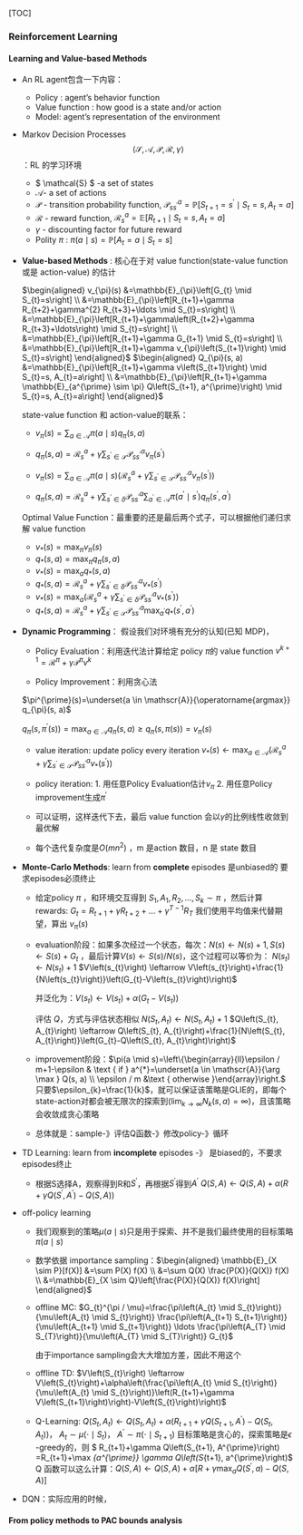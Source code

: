 [TOC]

### Reinforcement Learning

#### Learning and Value-based Methods

- An RL agent包含一下内容：

  - Policy : agent’s behavior function
  - Value function : how good is a state and/or action
  - Model: agent’s representation of the environment

- Markov Decision Processes $$ \langle\mathcal{S}, \mathscr{A}, \mathscr{P}, \mathscr{R}, \gamma\rangle $$ ：RL 的学习环境

  - $ \mathcal{S} $ -a set of states
  - $\mathscr{A}$- a set of actions
  - $\mathscr{P}$ - transition probability function, $\mathscr{P}_{s s^{\prime}}^{a}=\mathbb{P}\left[S_{t+1}=s^{\prime} \mid S_{t}=s, A_{t}=a\right]$
  - $\mathscr{R}$ - reward function, $\mathscr{R}_{s}^{a}=\mathbb{E}\left[R_{t+1} \mid S_{t}=s, A_{t}=a\right]$
  - $\gamma$ - discounting factor for future reward
  - Polity $\pi$ : $\pi(a \mid s)=\mathbb{P}\left[A_{t}=a \mid S_{t}=s\right]$

- **Value-based Methods** :
   核心在于对 value function(state-value function 或是 action-value) 的估计

   $\begin{aligned} v_{\pi}(s) &=\mathbb{E}_{\pi}\left[G_{t} \mid S_{t}=s\right] \\ &=\mathbb{E}_{\pi}\left[R_{t+1}+\gamma R_{t+2}+\gamma^{2} R_{t+3}+\ldots \mid S_{t}=s\right] \\ &=\mathbb{E}_{\pi}\left[R_{t+1}+\gamma\left(R_{t+2}+\gamma R_{t+3}+\ldots\right) \mid S_{t}=s\right] \\ &=\mathbb{E}_{\pi}\left[R_{t+1}+\gamma G_{t+1} \mid S_{t}=s\right] \\ &=\mathbb{E}_{\pi}\left[R_{t+1}+\gamma v_{\pi}\left(S_{t+1}\right) \mid S_{t}=s\right] \end{aligned}$
   $\begin{aligned} Q_{\pi}(s, a) &=\mathbb{E}_{\pi}\left[R_{t+1}+\gamma v\left(S_{t+1}\right) \mid S_{t}=s, A_{t}=a\right] \\ &=\mathbb{E}_{\pi}\left[R_{t+1}+\gamma \mathbb{E}_{a^{\prime} \sim \pi} Q\left(S_{t+1}, a^{\prime}\right) \mid S_{t}=s, A_{t}=a\right] \end{aligned}$

   state-value function 和 action-value的联系：

     - $v_{\pi}(s)=\sum_{a \in \mathscr{A}} \pi(a \mid s) q_{\pi}(s, a)$

     - $q_{\pi}(s, a)=\mathscr{R}_{s}^{a}+\gamma \sum_{s^{\prime} \in \mathcal{S}} \mathscr{P}_{s s^{\prime}}^{\alpha} v_{\pi}\left(s^{\prime}\right)$

     - $v_{\pi}(s)=\sum_{a \in \mathscr{A}} \pi(a \mid s)\left(\mathscr{R}_{s}^{a}+\gamma \sum_{s^{\prime} \in \mathcal{S}} \mathscr{P}_{s s^{\prime}}^{a} v_{\pi}\left(s^{\prime}\right)\right)$

     - $q_{\pi}(s, a)=\mathscr{R}_{s}^{a}+\gamma \sum_{s^{\prime} \in \delta} \mathscr{P}_{s s^{\prime}}^{a} \sum_{a^{\prime} \in \mathscr{A}} \pi\left(a^{\prime} \mid s^{\prime}\right) q_{\pi}\left(s^{\prime}, a^{\prime}\right)$

   Optimal Value Function：最重要的还是最后两个式子，可以根据他们递归求解 value function

   - $v_{*}(s)=\max _{\pi} v_{\pi}(s)$
   - $q_{*}(s, a)=\max _{\pi} q_{\pi}(s, a)$
   - $v_{*}(s)=\max _{a} q_{*}(s, a)$ 
   - $q_{*}(s, a)=\mathscr{R}_{s}^{a}+\gamma \sum_{s^{\prime} \in \delta} \mathscr{P}_{s s^{\prime}}^{a} v_{*}\left(s^{\prime}\right)$
   - $v_{*}(s)=\max _{a}\left(\mathscr{R}_{s}^{a}+\gamma \sum_{s^{\prime} \in \delta} \mathscr{P}_{s s^{\prime}}^{a} v_{*}\left(s^{\prime}\right)\right)$
   - $q_{*}(s, a)=\mathscr{R}_{s}^{a}+\gamma \sum_{s^{\prime} \in \mathcal{S}} \mathscr{P}_{s s^{\prime}}^{a} \max _{a^{\prime}} q_{*}\left(s^{\prime}, a^{\prime}\right)$

- **Dynamic Programming**：
  假设我们对环境有充分的认知(已知 MDP)，

  - Policy Evaluation：利用迭代法计算给定 policy $\pi$的 value function
    $v^{k+1}=\mathscr{R}^{\pi}+\gamma \mathscr{P}^{\pi} v^{k}$

  -  Policy Improvement：利用贪心法

    $\pi^{\prime}(s)=\underset{a \in \mathscr{A}}{\operatorname{argmax}} q_{\pi}(s, a)$

    $q_{\pi}\left(s, \pi^{\prime}(s)\right)=\max _{a \in \mathscr{A}} q_{\pi}(s, a) \geq q_{\pi}(s, \pi(s))=v_{\pi}(s)$

  - value iteration: update policy every iteration
    $v_{*}(s) \leftarrow \max _{a \in \mathscr{A}}\left(\mathscr{R}_{s}^{a}+\gamma \sum_{s^{\prime} \in \mathcal{S}} \mathscr{P}_{s s^{\prime}}^{a} v_{*}\left(s^{\prime}\right)\right)$

  - policy iteration: 1. 用任意Policy Evaluation估计$v_{\pi}$ 2. 用任意Policy improvement生成$\pi^{\prime}$
    
  - 可以证明，这样迭代下去，最后 value function 会以$\gamma$的比例线性收敛到最优解

  - 每个迭代复杂度是$O(m n ^2)$ ，m 是action 数目，n 是 state 数目

- **Monte-Carlo Methods**: 
  learn from **complete** episodes
  是unbiased的
  要求episodes必须终止

  - 给定policy $\pi$ ，和环境交互得到 $S_{1}, A_{1}, R_{2}, \ldots, S_{k} \sim \pi$ ，然后计算rewards: $G_{t}=R_{t+1}+\gamma R_{t+2}+\ldots+\gamma^{T-1} R_{T}$
    我们使用平均值来代替期望，算出 $v_{\pi}(s)$

  - evaluation阶段：如果多次经过一个状态，每次：$N(s) \leftarrow N(s)+1, S(s) \leftarrow S(s) + G_t$ ，最后计算$V(s) \leftarrow S(s)/N(s)$，这个过程可以等价为：
    $N\left(s_{t}\right) \leftarrow N\left(s_{t}\right)+1$
    $V\left(s_{t}\right) \leftarrow V\left(s_{t}\right)+\frac{1}{N\left(s_{t}\right)}\left(G_{t}-V\left(s_{t}\right)\right)$

    并泛化为：$V\left(s_{t}\right) \leftarrow V\left(s_{t}\right)+\alpha\left(G_{t}-V\left(s_{t}\right)\right)$

    评估 $Q$，方式与评估状态相似
    $N\left(S_{t}, A_{t}\right) \leftarrow N\left(S_{t}, A_{t}\right)+1$
    $Q\left(S_{t}, A_{t}\right) \leftarrow Q\left(S_{t}, A_{t}\right)+\frac{1}{N\left(S_{t}, A_{t}\right)}\left(G_{t}-Q\left(S_{t}, A_{t}\right)\right)$
    
  - improvement阶段：$\pi(a \mid s)=\left\{\begin{array}{ll}\epsilon / m+1-\epsilon & \text { if } a^{*}=\underset{a \in \mathscr{A}}{\arg \max } Q(s, a) \\ \epsilon / m  &\text { otherwise }\end{array}\right.$
    只要$\epsilon_{k}=\frac{1}{k}$，就可以保证该策略是GLIE的，即每个state-action对都会被无限次的探索到($\lim _{k \rightarrow \infty} N_{k}(s, a)=\infty$)，且该策略会收敛成贪心策略

  - 总体就是：sample-》评估Q函数-》修改policy-》循环

- TD Learning: learn from **incomplete** episodes -》 是biased的，不要求episodes终止

  - 根据S选择A，观察得到R和$S^{\prime}$，再根据$S^{\prime}$得到$A^{\prime}$ $Q(S, A) \leftarrow Q(S, A)+\alpha\left(R+\gamma Q\left(S^{\prime}, A^{\prime}\right)-Q(S, A)\right)$

- off-policy learning

  - 我们观察到的策略$\mu(a \mid s)$只是用于探索、并不是我们最终使用的目标策略$\pi(a \mid s)$ 

  - 数学依据 importance sampling：$\begin{aligned} \mathbb{E}_{X \sim P}[f(X)] &=\sum P(X) f(X) \\ &=\sum Q(X) \frac{P(X)}{Q(X)} f(X) \\ &=\mathbb{E}_{X \sim Q}\left[\frac{P(X)}{Q(X)} f(X)\right] \end{aligned}$

  - offline MC: $G_{t}^{\pi / \mu}=\frac{\pi\left(A_{t} \mid S_{t}\right)}{\mu\left(A_{t} \mid S_{t}\right)} \frac{\pi\left(A_{t+1} S_{t+1}\right)}{\mu\left(A_{t+1} \mid S_{t+1}\right)} \ldots \frac{\pi\left(A_{T} \mid S_{T}\right)}{\mu\left(A_{T} \mid S_{T}\right)} G_{t}$

    由于importance sampling会大大增加方差，因此不用这个

  - offline TD: $V\left(S_{t}\right) \leftarrow V\left(S_{t}\right)+\alpha\left(\frac{\pi\left(A_{t} \mid S_{t}\right)}{\mu\left(A_{t} \mid S_{t}\right)}\left(R_{t+1}+\gamma V\left(S_{t+1}\right)\right)-V\left(S_{t}\right)\right)$

  - Q-Learning: $Q\left(S_{t}, A_{t}\right) \leftarrow Q\left(S_{t}, A_{t}\right)+\alpha\left(R_{t+1}+\gamma Q\left(S_{t+1}, A^{\prime}\right)-Q\left(S_{t}, A_{t}\right)\right)$， $A_{t} \sim \mu\left(\cdot \mid S_{t}\right)$， $A^{\prime} \sim \pi\left(\cdot \mid S_{t+1}\right)$
    目标策略是贪心的，探索策略是$\epsilon$ -greedy的，则 $ R_{t+1}+\gamma Q\left(S_{t+1}, A^{\prime}\right) =R_{t+1}+\max _{a^{\prime}} \gamma Q\left(S_{t+1}, a^{\prime}\right)$
    Q 函数可以这么计算：$Q(S, A) \leftarrow Q(S, A)+\alpha\left[R+\gamma \max _{a} Q\left(S^{\prime}, a\right)-Q(S, A)\right]$

- DQN：实际应用的时候，







#### From policy methods to PAC bounds analysis























